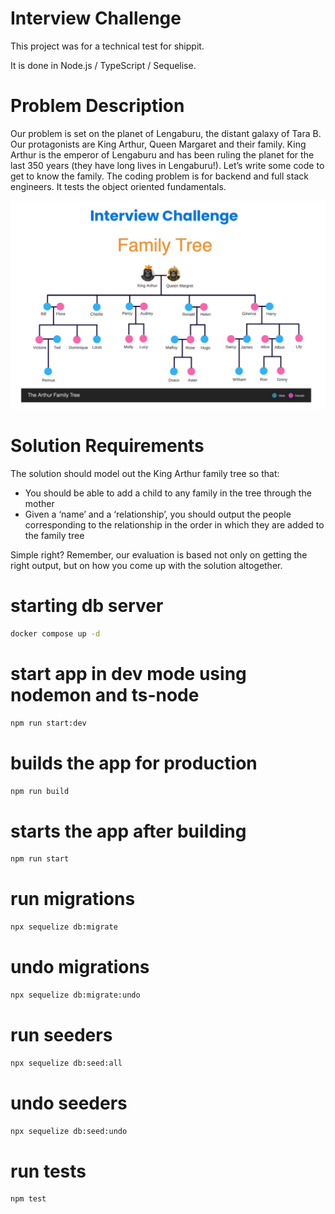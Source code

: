 # Interview Challenge

This project was for a technical test for shippit.

It is done in Node.js / TypeScript / Sequelise.

# Problem Description

Our problem is set on the planet of Lengaburu,
the distant galaxy of Tara B. Our protagonists
are King Arthur, Queen Margaret and their
family.
King Arthur is the emperor of Lengaburu and
has been ruling the planet for the last 350
years (they have long lives in Lengaburu!). Let’s
write some code to get to know the family.
The coding problem is for backend and full
stack engineers. It tests the object oriented
fundamentals.

![ape family tree](family-tree.PNG)

# Solution Requirements

The solution should model out the King Arthur family tree so that:
- You should be able to add a child to any family in the tree through the mother
- Given a ‘name’ and a ‘relationship’, you should output the people corresponding to
the relationship in the order in which they are added to the family tree

Simple right? Remember, our evaluation is based not only on getting the right output, but
on how you come up with the solution altogether.




# starting db server

```bash
docker compose up -d
```

# start app in dev mode using nodemon and ts-node

```bash
npm run start:dev
```

# builds the app for production

```bash
npm run build
```

# starts the app after building

```bash
npm run start
```

# run migrations

```bash
npx sequelize db:migrate
```

# undo migrations

```bash
npx sequelize db:migrate:undo
```

# run seeders

```bash
npx sequelize db:seed:all
```

# undo seeders

```bash
npx sequelize db:seed:undo
```

# run tests

```bash
npm test
```
